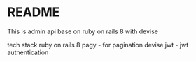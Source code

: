 # README
This is admin api base on ruby on rails 8 with devise

tech stack
ruby on rails 8
pagy - for pagination
devise jwt - jwt authentication